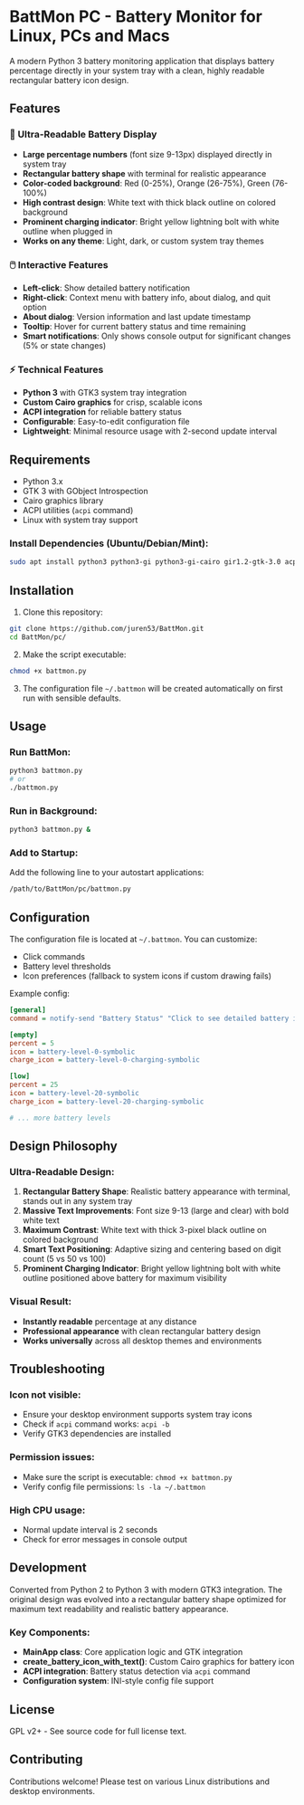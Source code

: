# BattMon PC - Battery Monitor for Linux, PCs and Macs

A modern Python 3 battery monitoring application that displays battery percentage directly in your system tray with a clean, highly readable rectangular battery icon design.

## Features

### 🔋 Ultra-Readable Battery Display
- **Large percentage numbers** (font size 9-13px) displayed directly in system tray
- **Rectangular battery shape** with terminal for realistic appearance
- **Color-coded background**: Red (0-25%), Orange (26-75%), Green (76-100%)
- **High contrast design**: White text with thick black outline on colored background
- **Prominent charging indicator**: Bright yellow lightning bolt with white outline when plugged in
- **Works on any theme**: Light, dark, or custom system tray themes

### 🖱️ Interactive Features
- **Left-click**: Show detailed battery notification
- **Right-click**: Context menu with battery info, about dialog, and quit option
- **About dialog**: Version information and last update timestamp
- **Tooltip**: Hover for current battery status and time remaining
- **Smart notifications**: Only shows console output for significant changes (5% or state changes)

### ⚡ Technical Features
- **Python 3** with GTK3 system tray integration
- **Custom Cairo graphics** for crisp, scalable icons
- **ACPI integration** for reliable battery status
- **Configurable**: Easy-to-edit configuration file
- **Lightweight**: Minimal resource usage with 2-second update interval

## Requirements

- Python 3.x
- GTK 3 with GObject Introspection
- Cairo graphics library
- ACPI utilities (`acpi` command)
- Linux with system tray support

### Install Dependencies (Ubuntu/Debian/Mint):
```bash
sudo apt install python3 python3-gi python3-gi-cairo gir1.2-gtk-3.0 acpi
```

## Installation

1. Clone this repository:
```bash
git clone https://github.com/juren53/BattMon.git
cd BattMon/pc/
```

2. Make the script executable:
```bash
chmod +x battmon.py
```

3. The configuration file `~/.battmon` will be created automatically on first run with sensible defaults.

## Usage

### Run BattMon:
```bash
python3 battmon.py
# or
./battmon.py
```

### Run in Background:
```bash
python3 battmon.py &
```

### Add to Startup:
Add the following line to your autostart applications:
```bash
/path/to/BattMon/pc/battmon.py
```

## Configuration

The configuration file is located at `~/.battmon`. You can customize:
- Click commands
- Battery level thresholds
- Icon preferences (fallback to system icons if custom drawing fails)

Example config:
```ini
[general]
command = notify-send "Battery Status" "Click to see detailed battery information"

[empty]
percent = 5
icon = battery-level-0-symbolic
charge_icon = battery-level-0-charging-symbolic

[low]
percent = 25
icon = battery-level-20-symbolic
charge_icon = battery-level-20-charging-symbolic

# ... more battery levels
```

## Design Philosophy

### Ultra-Readable Design:
1. **Rectangular Battery Shape**: Realistic battery appearance with terminal, stands out in any system tray
2. **Massive Text Improvements**: Font size 9-13 (large and clear) with bold white text
3. **Maximum Contrast**: White text with thick 3-pixel black outline on colored background
4. **Smart Text Positioning**: Adaptive sizing and centering based on digit count (5 vs 50 vs 100)
5. **Prominent Charging Indicator**: Bright yellow lightning bolt with white outline positioned above battery for maximum visibility

### Visual Result:
- **Instantly readable** percentage at any distance
- **Professional appearance** with clean rectangular battery design
- **Works universally** across all desktop themes and environments

## Troubleshooting

### Icon not visible:
- Ensure your desktop environment supports system tray icons
- Check if `acpi` command works: `acpi -b`
- Verify GTK3 dependencies are installed

### Permission issues:
- Make sure the script is executable: `chmod +x battmon.py`
- Verify config file permissions: `ls -la ~/.battmon`

### High CPU usage:
- Normal update interval is 2 seconds
- Check for error messages in console output

## Development

Converted from Python 2 to Python 3 with modern GTK3 integration. The original design was evolved into a rectangular battery shape optimized for maximum text readability and realistic battery appearance.

### Key Components:
- **MainApp class**: Core application logic and GTK integration
- **create_battery_icon_with_text()**: Custom Cairo graphics for battery icon
- **ACPI integration**: Battery status detection via `acpi` command
- **Configuration system**: INI-style config file support

## License

GPL v2+ - See source code for full license text.

## Contributing

Contributions welcome! Please test on various Linux distributions and desktop environments.
